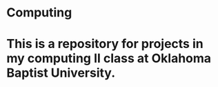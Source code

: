 # Computing
# This is a repository for projects in my computing II class at Oklahoma Baptist University.
